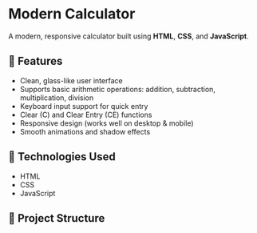 # Modern Calculator

A modern, responsive calculator built using **HTML**, **CSS**, and **JavaScript**.

## 🎯 Features
- Clean, glass-like user interface
- Supports basic arithmetic operations: addition, subtraction, multiplication, division
- Keyboard input support for quick entry
- Clear (C) and Clear Entry (CE) functions
- Responsive design (works well on desktop & mobile)
- Smooth animations and shadow effects

## 🚀 Technologies Used
- HTML
- CSS
- JavaScript

## 📁 Project Structure
